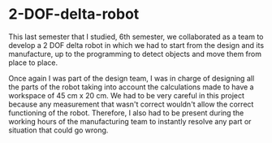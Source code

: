 # 2-DOF-delta-robot
This last semester that I studied, 6th semester, we collaborated as a team to develop a 2 DOF delta robot in which we had to start from the design and its manufacture, up to the programming to detect objects and move them from place to place.

Once again I was part of the design team, I was in charge of designing all the parts of the robot taking into account the calculations made to have a workspace of 45 cm x 20 cm. We had to be very careful in this project because any measurement that wasn't correct wouldn't allow the correct functioning of the robot. Therefore, I also had to be present during the working hours of the manufacturing team to instantly resolve any part or situation that could go wrong.
